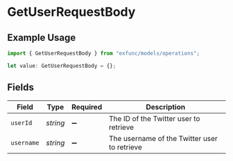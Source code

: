 # GetUserRequestBody

## Example Usage

```typescript
import { GetUserRequestBody } from "exfunc/models/operations";

let value: GetUserRequestBody = {};
```

## Fields

| Field                                        | Type                                         | Required                                     | Description                                  |
| -------------------------------------------- | -------------------------------------------- | -------------------------------------------- | -------------------------------------------- |
| `userId`                                     | *string*                                     | :heavy_minus_sign:                           | The ID of the Twitter user to retrieve       |
| `username`                                   | *string*                                     | :heavy_minus_sign:                           | The username of the Twitter user to retrieve |